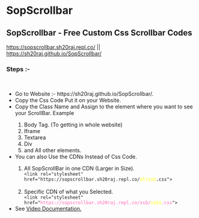 # SopScrollbar
## SopScrollbar - Free Custom Css Scrollbar Codes
https://sopscrollbar.sh20raj.repl.co/ || https://sh20raj.github.io/SopScrollbar/

<h3> Steps :-</h3>
<br>
<ul>
  <li>Go to Website :- https://sh20raj.github.io/SopScrollbar/. </li>
  <li> Copy the Css Code Put it on your Website.</li>
  <li> Copy the Class Name and Assign to the element where you want to see your ScrollBar. Example</li>
    <ol>
    <li>Body Tag. (To getting in whole website)</li>
    <li>Iframe</li>
    <li>Textarea</li>
    <li>Div</li>
    <li>and All other elements.</li>
    </ol>
  <li>You can also Use the CDNs Instead of Css Code.</li>
  <ol>
    <li>All SopScrollBar in one CDN (Larger in Size).</li>
    <code class="html">&#x3C;link rel=&#x22;stylesheet&#x22; href=&#x22;https://sopscrollbar.sh20raj.repl.co/<span style="color:yellow;">allssb</span>.css&#x22;&#x3E;</code><br><br>
    <li>Specific CDN of what you Selected.</li>
    <code class="html">&#x3C;link rel=&#x22;stylesheet&#x22; href=&#x22;<span style="color:hotpink;">https://sopscrollbar.sh20raj.repl.co/ssb/<span id="cs" style="color:yellow;">ssb1</span>.css</span>&#x22;&#x3E;</code><br>
  </ol>
  <li>See <a href="#video"> Video Documentation.</a></li>
</ul>
